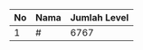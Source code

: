 | No | Nama            | Jumlah Level |
|----|-----------------|--------------|
| 1  | #    |    6767        |
